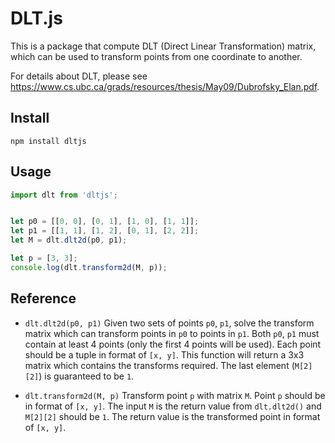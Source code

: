 DLT.js
================

This is a package that compute DLT (Direct Linear Transformation) matrix, which can be used
to transform points from one coordinate to another.

For details about DLT, please see https://www.cs.ubc.ca/grads/resources/thesis/May09/Dubrofsky_Elan.pdf.


## Install

```
npm install dltjs
```

## Usage

```javascript
import dlt from 'dltjs';


let p0 = [[0, 0], [0, 1], [1, 0], [1, 1]];
let p1 = [[1, 1], [1, 2], [0, 1], [2, 2]];
let M = dlt.dlt2d(p0, p1);

let p = [3, 3];
console.log(dlt.transform2d(M, p));
```

## Reference

- `dlt.dlt2d(p0, p1)`
  Given two sets of points `p0`, `p1`, solve the transform matrix which can transform points
  in `p0` to points in `p1`. Both `p0`, `p1` must contain at least 4 points (only the first 4 points will be used). Each point should be a tuple in format of `[x, y]`.
  This function will return a 3x3 matrix which contains the transforms required. The last element (`M[2][2]`) is guaranteed to be `1`.

- `dlt.transform2d(M, p)`
  Transform point `p` with matrix `M`. Point `p` should be in format of `[x, y]`.
  The input `M` is the return value from `dlt.dlt2d()` and `M[2][2]` should be `1`.
  The return value is the transformed point in format of `[x, y]`.
